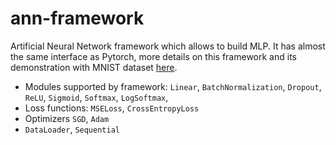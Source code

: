# ann-framework

Artificial Neural Network framework which allows to build MLP. It has almost the same interface as Pytorch, more details on this framework and its demonstration with MNIST dataset [here](test-and-demonstrate.ipynb). 
* Modules supported by framework: `Linear`, `BatchNormalization`, `Dropout`, `ReLU`, `Sigmoid`, `Softmax`, `LogSoftmax`,
* Loss functions: `MSELoss`, `CrossEntropyLoss` 
* Optimizers `SGD`, `Adam`
* `DataLoader`, `Sequential`
